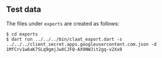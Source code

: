## Test data

The files under `exports` are created as follows:

```console
$ cd exports
$ dart run ../../../bin/claat_export.dart -s ../../../client_secret.apps.googleusercontent.com.json -d 1MfCrv1w6aK7SLq9gmjJwXCJFQ-AX9NWJit2gq-v2Xx8
```
